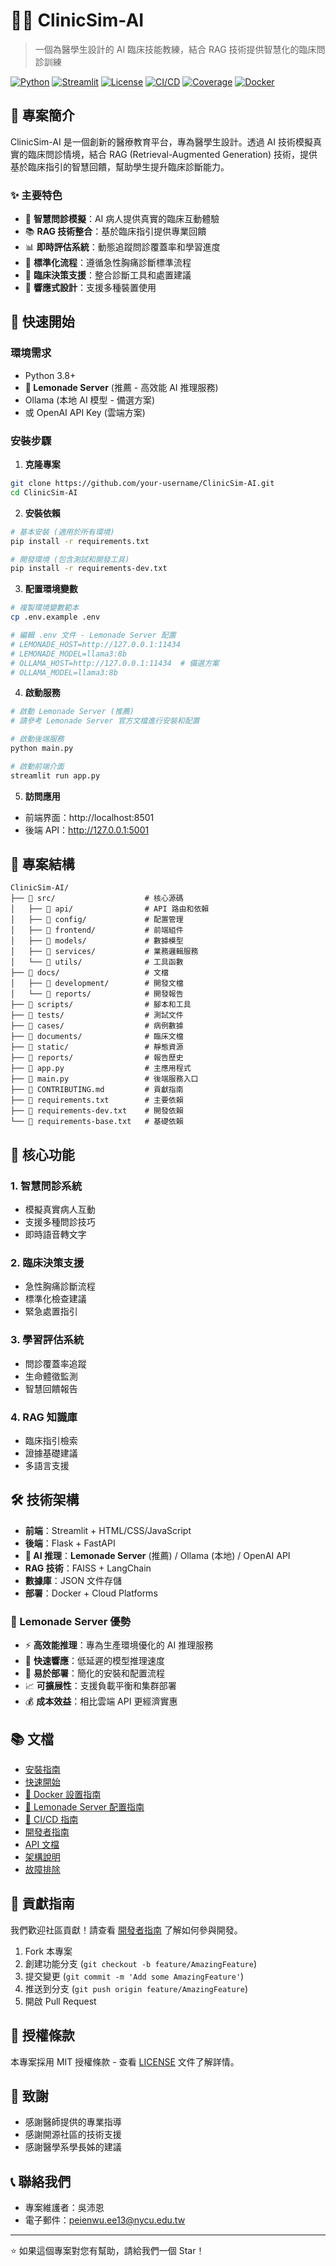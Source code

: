 # 🧑‍⚕️ ClinicSim-AI

> 一個為醫學生設計的 AI 臨床技能教練，結合 RAG 技術提供智慧化的臨床問診訓練

[![Python](https://img.shields.io/badge/Python-3.8+-blue.svg)](https://python.org)
[![Streamlit](https://img.shields.io/badge/Streamlit-1.28+-red.svg)](https://streamlit.io)
[![License](https://img.shields.io/badge/License-MIT-green.svg)](LICENSE)
[![CI/CD](https://github.com/your-username/ClinicSim-AI/actions/workflows/ci.yml/badge.svg)](https://github.com/your-username/ClinicSim-AI/actions/workflows/ci.yml)
[![Coverage](https://codecov.io/gh/your-username/ClinicSim-AI/branch/main/graph/badge.svg)](https://codecov.io/gh/your-username/ClinicSim-AI)
[![Docker](https://img.shields.io/badge/Docker-Ready-blue.svg)](https://github.com/your-username/ClinicSim-AI/pkgs/container/clinic-sim-ai)

## 📖 專案簡介

ClinicSim-AI 是一個創新的醫療教育平台，專為醫學生設計。透過 AI 技術模擬真實的臨床問診情境，結合 RAG (Retrieval-Augmented Generation) 技術，提供基於臨床指引的智慧回饋，幫助學生提升臨床診斷能力。

### ✨ 主要特色

- 🎯 **智慧問診模擬**：AI 病人提供真實的臨床互動體驗
- 📚 **RAG 技術整合**：基於臨床指引提供專業回饋
- 📊 **即時評估系統**：動態追蹤問診覆蓋率和學習進度
- 🏥 **標準化流程**：遵循急性胸痛診斷標準流程
- 💊 **臨床決策支援**：整合診斷工具和處置建議
- 📱 **響應式設計**：支援多種裝置使用

## 🚀 快速開始

### 環境需求

- Python 3.8+
- **🍋 Lemonade Server** (推薦 - 高效能 AI 推理服務)
- Ollama (本地 AI 模型 - 備選方案)
- 或 OpenAI API Key (雲端方案)

### 安裝步驟

1. **克隆專案**
```bash
git clone https://github.com/your-username/ClinicSim-AI.git
cd ClinicSim-AI
```

2. **安裝依賴**
```bash
# 基本安裝 (適用於所有環境)
pip install -r requirements.txt

# 開發環境 (包含測試和開發工具)
pip install -r requirements-dev.txt
```

3. **配置環境變數**
```bash
# 複製環境變數範本
cp .env.example .env

# 編輯 .env 文件 - Lemonade Server 配置
# LEMONADE_HOST=http://127.0.0.1:11434
# LEMONADE_MODEL=llama3:8b
# OLLAMA_HOST=http://127.0.0.1:11434  # 備選方案
# OLLAMA_MODEL=llama3:8b
```

4. **啟動服務**
```bash
# 啟動 Lemonade Server (推薦)
# 請參考 Lemonade Server 官方文檔進行安裝和配置

# 啟動後端服務
python main.py

# 啟動前端介面
streamlit run app.py
```

5. **訪問應用**
- 前端界面：http://localhost:8501
- 後端 API：http://127.0.0.1:5001

## 📁 專案結構

```
ClinicSim-AI/
├── 📁 src/                    # 核心源碼
│   ├── 📁 api/                # API 路由和依賴
│   ├── 📁 config/             # 配置管理
│   ├── 📁 frontend/           # 前端組件
│   ├── 📁 models/             # 數據模型
│   ├── 📁 services/           # 業務邏輯服務
│   └── 📁 utils/              # 工具函數
├── 📁 docs/                   # 文檔
│   ├── 📁 development/        # 開發文檔
│   └── 📁 reports/            # 開發報告
├── 📁 scripts/                # 腳本和工具
├── 📁 tests/                  # 測試文件
├── 📁 cases/                  # 病例數據
├── 📁 documents/              # 臨床文檔
├── 📁 static/                 # 靜態資源
├── 📁 reports/                # 報告歷史
├── 📄 app.py                  # 主應用程式
├── 📄 main.py                 # 後端服務入口
├── 📄 CONTRIBUTING.md         # 貢獻指南
├── 📄 requirements.txt        # 主要依賴
├── 📄 requirements-dev.txt    # 開發依賴
└── 📄 requirements-base.txt   # 基礎依賴
```

## 🎯 核心功能

### 1. 智慧問診系統
- 模擬真實病人互動
- 支援多種問診技巧
- 即時語音轉文字

### 2. 臨床決策支援
- 急性胸痛診斷流程
- 標準化檢查建議
- 緊急處置指引

### 3. 學習評估系統
- 問診覆蓋率追蹤
- 生命體徵監測
- 智慧回饋報告

### 4. RAG 知識庫
- 臨床指引檢索
- 證據基礎建議
- 多語言支援

## 🛠️ 技術架構

- **前端**：Streamlit + HTML/CSS/JavaScript
- **後端**：Flask + FastAPI
- **🍋 AI 推理**：**Lemonade Server** (推薦) / Ollama (本地) / OpenAI API
- **RAG 技術**：FAISS + LangChain
- **數據庫**：JSON 文件存儲
- **部署**：Docker + Cloud Platforms

### 🍋 Lemonade Server 優勢

- ⚡ **高效能推理**：專為生產環境優化的 AI 推理服務
- 🚀 **快速響應**：低延遲的模型推理速度
- 🔧 **易於部署**：簡化的安裝和配置流程
- 📈 **可擴展性**：支援負載平衡和集群部署
- 💰 **成本效益**：相比雲端 API 更經濟實惠

## 📚 文檔

- [安裝指南](docs/installation.md)
- [快速開始](docs/quick-start.md)
- [🐳 Docker 設置指南](docs/docker-setup.md)
- [🍋 Lemonade Server 配置指南](docs/lemonade-setup.md)
- [🚀 CI/CD 指南](docs/ci-cd-guide.md)
- [開發者指南](docs/developer-guide.md)
- [API 文檔](docs/api-documentation.md)
- [架構說明](docs/architecture.md)
- [故障排除](docs/troubleshooting.md)

## 🤝 貢獻指南

我們歡迎社區貢獻！請查看 [開發者指南](docs/developer-guide.md) 了解如何參與開發。

1. Fork 本專案
2. 創建功能分支 (`git checkout -b feature/AmazingFeature`)
3. 提交變更 (`git commit -m 'Add some AmazingFeature'`)
4. 推送到分支 (`git push origin feature/AmazingFeature`)
5. 開啟 Pull Request

## 📄 授權條款

本專案採用 MIT 授權條款 - 查看 [LICENSE](LICENSE) 文件了解詳情。

## 🙏 致謝

- 感謝醫師提供的專業指導
- 感謝開源社區的技術支援
- 感謝醫學系學長姊的建議

## 📞 聯絡我們

- 專案維護者：吳沛恩
- 電子郵件：peienwu.ee13@nycu.edu.tw

---

⭐ 如果這個專案對您有幫助，請給我們一個 Star！